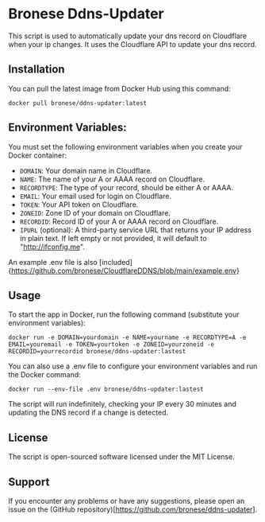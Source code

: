# Bronese Ddns-Updater

This script is used to automatically update your dns record on Cloudflare when your ip changes. It uses the Cloudflare API to update your dns record.

## Installation

You can pull the latest image from Docker Hub using this command:

```
docker pull bronese/ddns-updater:latest
```

## Environment Variables:

You must set the following environment variables when you create your Docker container:

- `DOMAIN`: Your domain name in Cloudflare.
- `NAME`: The name of your A or AAAA record on Cloudflare.
- `RECORDTYPE`: The type of your record, should be either A or AAAA.
- `EMAIL`: Your email used for login on Cloudflare.
- `TOKEN`: Your API token on Cloudflare.
- `ZONEID`: Zone ID of your domain on Cloudflare.
- `RECORDID`: Record ID of your A or AAAA record on Cloudflare.
- `IPURL` (optional): A third-party service URL that returns your IP address in plain text. If left empty or not provided, it will default to "http://ifconfig.me".

An example .env file is also [included]{https://github.com/bronese/CloudflareDDNS/blob/main/example.env}

## Usage

To start the app in Docker, run the following command (substitute your environment variables):

```
docker run -e DOMAIN=yourdomain -e NAME=yourname -e RECORDTYPE=A -e EMAIL=youremail -e TOKEN=yourtoken -e ZONEID=yourzoneid -e RECORDID=yourrecordid bronese/ddns-updater:lastest
```

You can also use a .env file to configure your environment variables and run the Docker command:

```
docker run --env-file .env bronese/ddns-updater:lastest
```

The script will run indefinitely, checking your IP every 30 minutes and updating the DNS record if a change is detected.

## License

The script is open-sourced software licensed under the MIT License.

## Support

If you encounter any problems or have any suggestions, please open an issue on the (GitHub repository)[https://github.com/bronese/ddns-updater].
